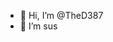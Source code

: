 - 👋 Hi, I’m @TheD387
- 👀 I’m sus

<!---
TheD387/TheD387 is a ✨ special ✨ repository because its `README.md` (this file) appears on your GitHub profile.
You can click the Preview link to take a look at your changes.
--->
